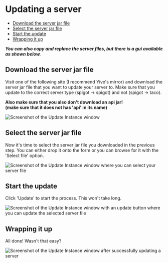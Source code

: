 # Updating a server

*   [Download the server jar file](#download-the-server-jar-file)
*   [Select the server jar file](#select-the-server-jar-file)
*   [Start the update](#start-the-update)
*   [Wrapping it up](#wrapping-it-up)

<a class="anchor" name="download-the-server-jar-file"></a>

***You can also copy and replace the server files, but there is a gui available as shown below.***

## Download the server jar file

Visit one of the following site (I recommend Yive's mirror) and download the server jar file that you want to update your server to. Make sure that you update to the correct server type (spigot -> spigot) and not (spigot -> taco).

**Also make sure that you also don't download an api jar!<br>(make sure that it does not has 'api' in its name)**

![Screenshot of the Update Instance window](/_assets/images/update_server_links.png)

<a class="anchor" name="select-the-server-jar-file"></a>

## Select the server jar file

Now it's time to select the server jar file you downloaded in the previous step. You can either drop it onto the form or you can browse for it with the 'Select file' option.

![Screenshot of the Update Instance window where you can select your server file](/_assets/images/update_server_files.png)

<a class="anchor" name="start-the-update"></a>

## Start the update

Click 'Update' to start the process. This won't take long.

![Screenshot of the Update Instance window with an update button where you can update the selected server file](/_assets/images/update_server_update.png)

<a class="anchor" name="wrapping-it-up"></a>

## Wrapping it up

All done! Wasn't that easy?

![Screenshot of the Update Instance window after successfully updating a server](/_assets/images/update_server_complete.png)